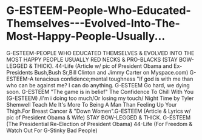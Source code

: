 G-ESTEEM-People-Who-Educated-Themselves---Evolved-Into-The-Most-Happy-People-Usually...
=======================================================================================

G-ESTEEM-PEOPLE WHO EDUCATED THEMSELVES &amp; EVOLVED INTO THE MOST HAPPY PEOPLE USUALLY RED NECKS &amp; PRO-BLACKS  (STAY BOW-LEGGED &amp; THICK). 44-Life   (Article w/ pic of President Obama and Ex-Presidents Bush,Bush Sr,Bill Clinton and Jimmy Carter on Myspace.com)  G-ESTEEM-A tenacious confidence;mental toughness "If god is with me than who can be against me? I can do anything. G-ESTEEM Go hard, we dying soon. G-ESTEEM "The game is in belief"  The Confidence To Chill With You (G-ESTEEM)                        /I'm i doing too much/Or losing my touch/                                 Night Time by Tyler Shemwell   Teach Me﻿ It's More To Being A Man Than Feeling Up Your Thigh.For Breast Cancer &amp; "Down Women".G-ESTEEM (Article &amp; Lyrics w/ pic of﻿ President Obama &amp; Wife)  STAY BOW-LEGGED &amp; THICK. G-ESTEEM (The Presidential Re-Election of President Obama) 44-Life     (For Freedom &amp; Watch Out For G-Stinky Bad People)